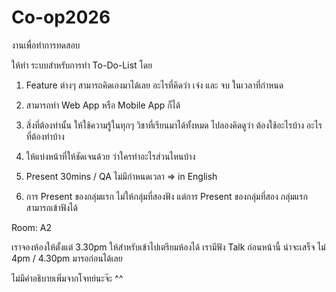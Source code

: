 # Co-op2026
งานเพื่อทำการทดสอบ
 
ให้ทำ ระบบสำหรับการทำ To-Do-List โดย

1. Feature ต่างๆ สามารถคิดเองมาได้เลย อะไรที่คิดว่า เจ๋ง และ จบ ในเวลาที่กำหนด

2. สามารถทำ Web App หรือ Mobile App ก็ได้

3. สิ่งที่ต้องทำนั้น ให้ใช้ความรู้ในทุกๆ วิชาที่เรียนมาได้ทั้งหมด ไปลองคิดดูว่า ต้องใช้อะไรบ้าง อะไรที่ต้องทำบ้าง

4. ให้แบ่งหน้าที่ให้ชัดเจนด้วย ว่าใครทำอะไรส่วนไหนบ้าง  

5. Present 30mins / QA ไม่มีกำหนดเวลา  => in English 

6. การ Present ของกลุ่มแรก ไม่ให้กลุ่มที่สองฟัง  แต่การ Present ของกลุ่มที่สอง กลุ่มแรกสามารถเข้าฟังได้
 
Room: A2 
 
เราจองห้องให้ตั้งแต่ 3.30pm ให้สำหรับเข้าไปเตรียมห้องได้   เรามีฟัง Talk ก่อนหน้านี้ น่าจะเสร็จ ไม่ 4pm / 4.30pm มารอก่อนได้เลย 
 
ไม่มีคำอธิบายเพิ่มจากโจทย์นะจ๊ะ  ^^
 
